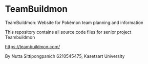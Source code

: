 # TeamBuildmon

TeamBuildmon: Website for Pokémon team planning and information

This repository contains all source code files for senior project Teambuildmon

https://teambuildmon.com/

By Nutta Sittipongpanich 6210545475, Kasetsart University

